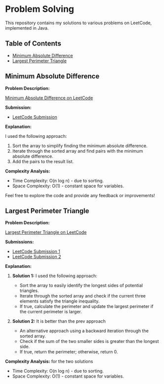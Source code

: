# Problem Solving

This repository contains my solutions to various problems on LeetCode, implemented in Java.

## Table of Contents

- [Minimum Absolute Difference](#minimum-absolute-difference)
- [Largest Perimeter Triangle](#largest-perimeter-triangle)

## Minimum Absolute Difference

**Problem Description:**

[Minimum Absolute Difference on LeetCode](https://leetcode.com/problems/minimum-absolute-difference/)

**Submission:**

- [LeetCode Submission](https://leetcode.com/submissions/detail/1112204293/)

**Explanation:**

I used the following approach:

1. Sort the array to simplify finding the minimum absolute difference.
2. Iterate through the sorted array and find pairs with the minimum absolute difference.
3. Add the pairs to the result list.

**Complexity Analysis:**

- Time Complexity: O(n log n) - due to sorting.
- Space Complexity: O(1) - constant space for variables.

Feel free to explore the code and provide any feedback or improvements!

## Largest Perimeter Triangle

**Problem Description:**

[Largest Perimeter Triangle on LeetCode](https://leetcode.com/problems/largest-perimeter-triangle/)

**Submissions:**
- [LeetCode Submission 1](https://leetcode.com/problems/largest-perimeter-triangle/submissions/1112231761)
- [LeetCode Submission 2](https://leetcode.com/problems/largest-perimeter-triangle/submissions/1112251938)


**Explanation:**
1. **Solution 1:**
I used the following approach:

   - Sort the array to easily identify the longest sides of potential triangles.
   - Iterate through the sorted array and check if the current three elements satisfy the triangle inequality.
   - If true, calculate the perimeter and update the largest perimeter if the current perimeter is larger.
  
2. **Solution 2:**
It is better than the prev approach 
   - An alternative approach using a backward iteration through the sorted array.
   - Check if the sum of the two smaller sides is greater than the longest side.
   - If true, return the perimeter; otherwise, return 0.
     
**Complexity Analysis:**
for the two solutions 
- Time Complexity: O(n log n) - due to sorting.
- Space Complexity: O(1) - constant space for variables.


